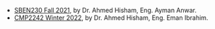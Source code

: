 
* [SBEN230 Fall 2021](/database-tutorials/fall2021/index), by Dr. Ahmed Hisham, Eng. Ayman Anwar.
* [CMP2242 Winter 2022](/database-tutorials/winter2022/index), by Dr. Ahmed Hisham, Eng. Eman Ibrahim.
